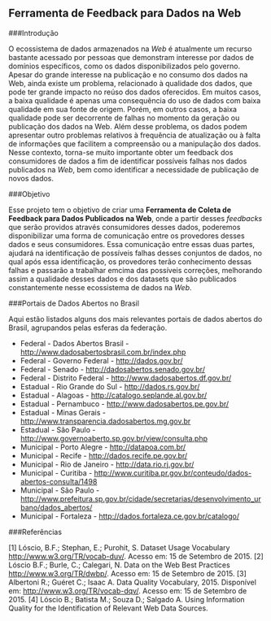 ## Ferramenta de Feedback para Dados na Web

###Introdução

O ecossistema de dados armazenados na *Web* é atualmente um recurso bastante acessado por pessoas que demonstram interesse por dados de domínios específicos, como os dados disponibilizados pelo governo. Apesar do grande interesse na publicação e no consumo dos dados na Web, ainda existe um problema, relacionado à qualidade dos dados, que pode ter grande impacto no reúso dos dados oferecidos. Em muitos casos, a baixa qualidade é apenas uma consequência do uso de dados com baixa qualidade em sua fonte de origem. Porém, em outros casos, a baixa qualidade pode ser decorrente de falhas no momento da geração ou publicação dos dados na Web. Além desse problema, os dados podem apresentar outro problemas relativos à frequência de atualização ou à falta de informações que facilitem a compreensão ou a manipulação dos dados. Nesse contexto, torna-se muito importante obter um feedback dos consumidores de dados a fim de identificar possíveis falhas nos dados publicados na *Web*, bem como identificar a necessidade de publicação de novos dados.

###Objetivo

Esse projeto tem o objetivo de criar uma **Ferramenta de Coleta de Feedback para Dados Publicados na Web**, onde a partir desses *feedbacks* que serão providos através consumidores desses dados, poderemos disponibilizar uma forma de comunicação entre os provedores desses dados e seus consumidores. Essa comunicação entre essas duas partes, ajudará na identificação de possíveis falhas desses conjuntos de dados, no qual após essa identificação, os provedores terão conhecimento dessas falhas e passarão a trabalhar emcima das possíveis correções, melhorando assim a qualidade desses dados e dos datasets que são publicados constantemente nesse ecossistema de dados na *Web*. 

###Portais de Dados Abertos no Brasil

Aqui estão listados alguns dos mais relevantes portais de dados abertos do Brasil, agrupandos pelas esferas da federação.

- Federal - Dados Abertos Brasil - http://www.dadosabertosbrasil.com.br/index.php
- Federal - Governo Federal - http://dados.gov.br/
- Federal - Senado - http://dadosabertos.senado.gov.br/
- Federal - Distrito Federal - http://www.dadosabertos.df.gov.br/
- Estadual - Rio Grande do Sul - http://dados.rs.gov.br/	
- Estadual - Alagoas - http://catalogo.seplande.al.gov.br/
- Estadual - Pernambuco - http://www.dadosabertos.pe.gov.br/
- Estadual - Minas Gerais - http://www.transparencia.dadosabertos.mg.gov.br
- Estadual - São Paulo - http://www.governoaberto.sp.gov.br/view/consulta.php
- Municipal - Porto Alegre - http://datapoa.com.br/
- Municipal - Recife - http://dados.recife.pe.gov.br/	
- Municipal - Rio de Janeiro - http://data.rio.rj.gov.br/	
- Municipal - Curitiba - http://www.curitiba.pr.gov.br/conteudo/dados-abertos-consulta/1498	
- Municipal - São Paulo - http://www.prefeitura.sp.gov.br/cidade/secretarias/desenvolvimento_urbano/dados_abertos/	
- Municipal - Fortaleza - http://dados.fortaleza.ce.gov.br/catalogo/

###Referências

[1] Lóscio, B.F.; Stephan, E.; Purohit, S. Dataset Usage Vocabulary <http://www.w3.org/TR/vocab-duv/>. Acesso em: 15 de Setembro de 2015.
[2] Lóscio B.F.; Burle, C.; Calegari, N. Data on the Web Best Practices <http://www.w3.org/TR/dwbp/>. Acesso em: 15 de Setembro de 2015.
[3] Albertoni R.; Guéret C.; Isaac A. Data Quality Vocabulary, 2015. Disponível em: <http://www.w3.org/TR/vocab-dqv/>. Acesso em: 15 de Setembro de 2015. 
[4] Lóscio B.; Batista M.; Souza D.; Salgado A. Using Information Quality for the Identification of Relevant Web Data Sources.
